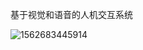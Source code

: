 基于视觉和语音的人机交互系统

![1562683445914](C:\Users\15981\AppData\Roaming\Typora\typora-user-images\1562683445914.png)

